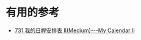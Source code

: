 

# 有用的参考

* [731 我的日程安排表 II(Medium)---My Calendar II  ](https://github.com/azl397985856/leetcode/blob/1fce788bab7e7e2a10a6dfb0ee55a2bb09424b0b/selected/schedule-topic.md)
